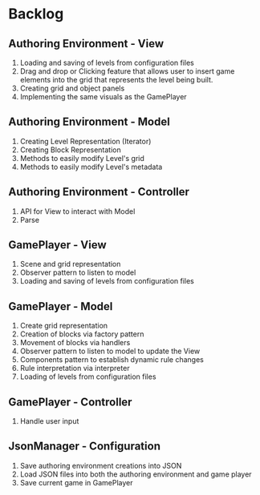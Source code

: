 # Backlog

## Authoring Environment - View
1. Loading and saving of levels from configuration files
2. Drag and drop or Clicking feature that allows user to insert game elements
   into the grid that represents the level being built.
3. Creating grid and object panels
4. Implementing the same visuals as the GamePlayer

## Authoring Environment - Model
1. Creating Level Representation (Iterator)
2. Creating Block Representation
3. Methods to easily modify Level's grid 
4. Methods to easily modify Level's metadata

## Authoring Environment - Controller
1. API for View to interact with Model
2. Parse 


## GamePlayer - View
1. Scene and grid representation
2. Observer pattern to listen to model
3. Loading and saving of levels from configuration files

## GamePlayer - Model
1. Create grid representation
2. Creation of blocks via factory pattern
3. Movement of blocks via handlers
4. Observer pattern to listen to model to update the View
5. Components pattern to establish dynamic rule changes
6. Rule interpretation via interpreter 
7. Loading of levels from configuration files

## GamePlayer - Controller
1. Handle user input

## JsonManager - Configuration
1. Save authoring environment creations into JSON
2. Load JSON files into both the authoring environment and game player
3. Save current game in GamePlayer
